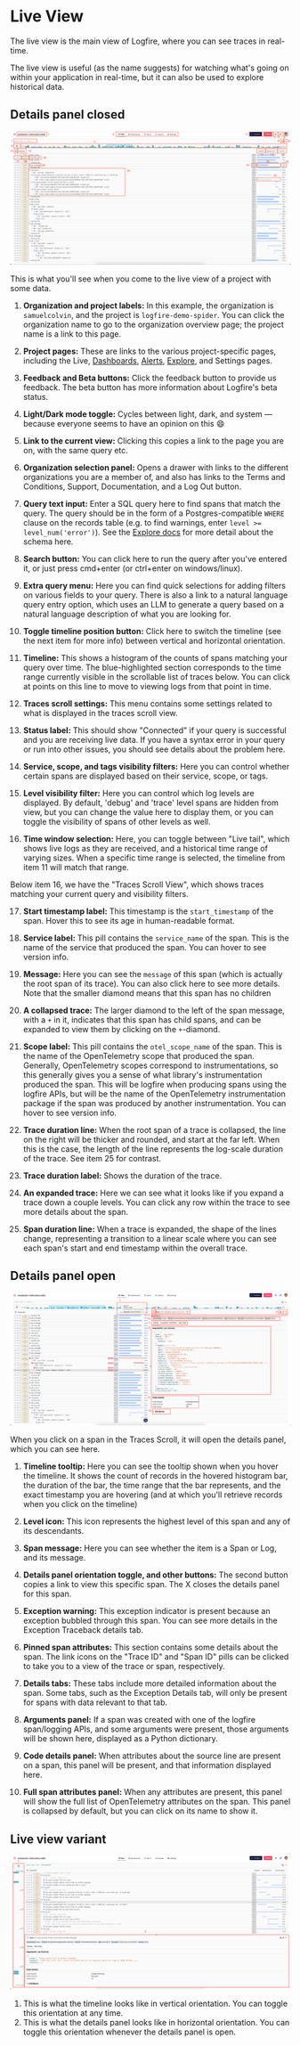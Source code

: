 # Live View

The live view is the main view of Logfire, where you can see traces in real-time.

The live view is useful (as the name suggests) for watching what's going on within your application in real-time, but it can also be used to explore historical data.

## Details panel closed

![Logfire OpenAI Image Generation](../../images/logfire-screenshot-live-view.png)

This is what you'll see when you come to the live view of a project with some data.

1. **Organization and project labels:** In this example, the organization is `samuelcolvin`, and the project is `logfire-demo-spider`. You can click the organization name to go to the organization overview page; the project name is a link to this page.

2. **Project pages:** These are links to the various project-specific pages, including the Live, [Dashboards](./dashboards.md), [Alerts](./alerts.md), [Explore](./explore.md), and Settings pages.

3. **Feedback and Beta buttons:** Click the feedback button to provide us feedback. The beta button has more information about Logfire's beta status.

4. **Light/Dark mode toggle:** Cycles between light, dark, and system — because everyone seems to have an opinion on this :smile:

5. **Link to the current view:** Clicking this copies a link to the page you are on, with the same query etc.

6. **Organization selection panel:** Opens a drawer with links to the different organizations you are a member of, and also has links to the Terms and Conditions, Support, Documentation, and a Log Out button.

7. **Query text input:** Enter a SQL query here to find spans that match the query. The query should be in the form of a Postgres-compatible `WHERE` clause on the records table (e.g. to find warnings, enter `level >= level_num('error')`). See the [Explore docs](./explore.md) for more detail about the schema here.

8. **Search button:** You can click here to run the query after you've entered it, or just press cmd+enter (or ctrl+enter on windows/linux).

9. **Extra query menu:** Here you can find quick selections for adding filters on various fields to your query. There is also a link to a natural language query entry option, which uses an LLM to generate a query based on a natural language description of what you are looking for.

10. **Toggle timeline position button:** Click here to switch the timeline (see the next item for more info) between vertical and horizontal orientation.

11. **Timeline:** This shows a histogram of the counts of spans matching your query over time. The blue-highlighted section corresponds to the time range currently visible in the scrollable list of traces below. You can click at points on this line to move to viewing logs from that point in time.

12. **Traces scroll settings:** This menu contains some settings related to what is displayed in the traces scroll view.

13. **Status label:** This should show "Connected" if your query is successful and you are receiving live data. If you have a syntax error in your query or run into other issues, you should see details about the problem here.

14. **Service, scope, and tags visibility filters:** Here you can control whether certain spans are displayed based on their service, scope, or tags.

15. **Level visibility filter:** Here you can control which log levels are displayed. By default, 'debug' and 'trace' level spans are hidden from view, but you can change the value here to display them, or you can toggle the visibility of spans of other levels as well.

16. **Time window selection:** Here, you can toggle between "Live tail", which shows live logs as they are received, and a historical time range of varying sizes. When a specific time range is selected, the timeline from item 11 will match that range.

Below item 16, we have the "Traces Scroll View", which shows traces matching your current query and visibility filters.

[//]: # (note we rely on the sane_lists markdown extension to "start" a list from 17!)

17. **Start timestamp label:** This timestamp is the `start_timestamp` of the span. Hover this to see its age in human-readable format.

18. **Service label:** This pill contains the `service_name` of the span. This is the name of the service that produced the span. You can hover to see version info.

19. **Message:** Here you can see the `message` of this span (which is actually the root span of its trace). You can also click here to see more details. Note that the smaller diamond means that this span has no children

20. **A collapsed trace:** The larger diamond to the left of the span message, with a `+` in it, indicates that this span has child spans, and can be expanded to view them by clicking on the `+`-diamond.

21. **Scope label:** This pill contains the `otel_scope_name` of the span. This is the name of the OpenTelemetry scope that produced the span. Generally, OpenTelemetry scopes correspond to instrumentations, so this generally gives you a sense of what library's instrumentation produced the span. This will be logfire when producing spans using the logfire APIs, but will be the name of the OpenTelemetry instrumentation package if the span was produced by another instrumentation. You can hover to see version info.

22. **Trace duration line:** When the root span of a trace is collapsed, the line on the right will be thicker and rounded, and start at the far left. When this is the case, the length of the line represents the log-scale duration of the trace. See item 25 for contrast.

23. **Trace duration label:** Shows the duration of the trace.

24. **An expanded trace:** Here we can see what it looks like if you expand a trace down a couple levels. You can click any row within the trace to see more details about the span.

25. **Span duration line:** When a trace is expanded, the shape of the lines change, representing a transition to a linear scale where you can see each span's start and end timestamp within the overall trace.

## Details panel open

![Logfire OpenAI Image Generation](../../images/logfire-screenshot-details-panel.png)

When you click on a span in the Traces Scroll, it will open the details panel, which you can see here.

1. **Timeline tooltip:** Here you can see the tooltip shown when you hover the timeline. It shows the count of records in the hovered histogram bar, the duration of the bar, the time range that the bar represents, and the exact timestamp you are hovering (and at which you'll retrieve records when you click on the timeline)

2. **Level icon:** This icon represents the highest level of this span and any of its descendants.

3. **Span message:** Here you can see whether the item is a Span or Log, and its message.

4. **Details panel orientation toggle, and other buttons:** The second button copies a link to view this specific span. The X closes the details panel for this span.

5. **Exception warning:** This exception indicator is present because an exception bubbled through this span. You can see more details in the Exception Traceback details tab.

6. **Pinned span attributes:** This section contains some details about the span. The link icons on the "Trace ID" and "Span ID" pills can be clicked to take you to a view of the trace or span, respectively.

7. **Details tabs:** These tabs include more detailed information about the span. Some tabs, such as the Exception Details tab, will only be present for spans with data relevant to that tab.

8. **Arguments panel:** If a span was created with one of the logfire span/logging APIs, and some arguments were present, those arguments will be shown here, displayed as a Python dictionary.

9. **Code details panel:** When attributes about the source line are present on a span, this panel will be present, and that information displayed here.

10. **Full span attributes panel:** When any attributes are present, this panel will show the full list of OpenTelemetry attributes on the span. This panel is collapsed by default, but you can click on its name to show it.

## Live view variant

![Logfire OpenAI Image Generation](../../images/logfire-screenshot-details-panel-variant.png)

1. This is what the timeline looks like in vertical orientation. You can toggle this orientation at any time.
2. This is what the details panel looks like in horizontal orientation. You can toggle this orientation whenever the details panel is open.
